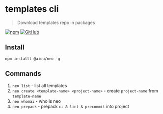 # templates cli
> Download templates repo in packages

[![npm](https://img.shields.io/npm/v/@aiou/neo)](https://github.com/JiangWeixian/templates/tree/master/packages/core) [![GitHub](https://img.shields.io/github/license/jiangweixian/templates)](https://github.com/JiangWeixian/templates/tree/master/packages/core)

## Install

`npm installl @aiou/neo -g`

## Commands

1. `neo list` - list all templates
2. `neo create <template-name> <project-name>` - create `project-name` from `template-name`
3. `neo whomai` - who is neo
4. `neo prepack` - prepack `ci & lint & precommit` into project
